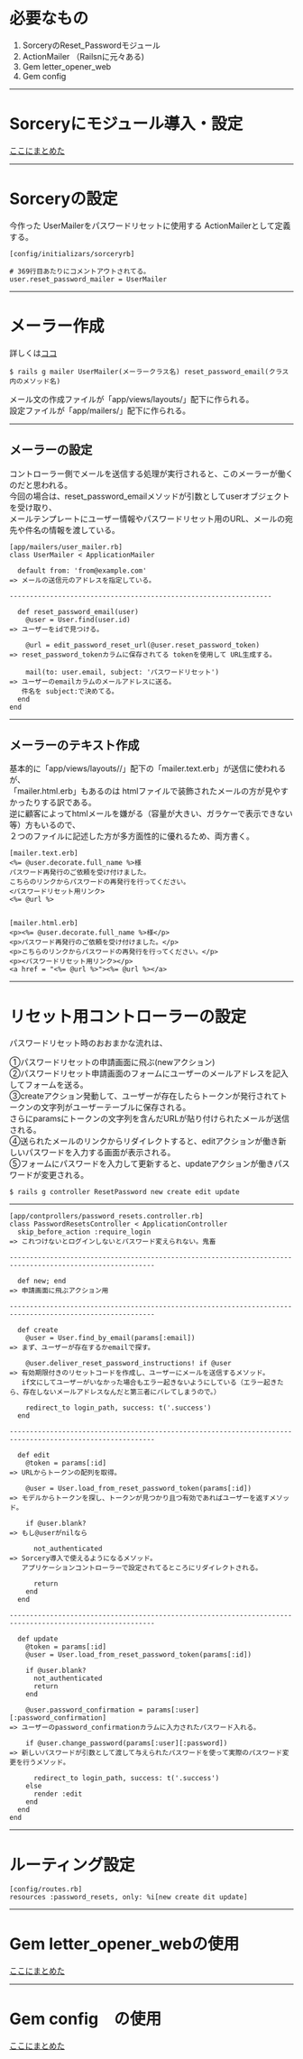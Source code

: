 # 必要なもの
1. SorceryのReset_Passwordモジュール
2. ActionMailer （Railsnに元々ある)
3. Gem letter_opener_web
4. Gem config
***

# Sorceryにモジュール導入・設定
[ここにまとめた](https://github.com/Tarara33/TIL/blob/main/Rails/Gem/sorcery/reset_password.md)
***

 # Sorceryの設定
今作った UserMailerをパスワードリセットに使用する ActionMailerとして定義する。
~~~
[config/initializars/sorceryrb]

# 369行目あたりにコメントアウトされてる。
user.reset_password_mailer = UserMailer
~~~
***

# メーラー作成
詳しくは[ココ](https://github.com/Tarara33/TIL/blob/main/Rails/%E6%A9%9F%E8%83%BD/Action%20Mailer.md)
~~~
$ rails g mailer UserMailer(メーラークラス名) reset_password_email(クラス内のメソッド名)
~~~
メール文の作成ファイルが「app/views/layouts/」配下に作られる。    
設定ファイルが「app/mailers/」配下に作られる。
***

## メーラーの設定
コントローラー側でメールを送信する処理が実行されると、このメーラーが働くのだと思われる。    
今回の場合は、reset_password_emailメソッドが引数としてuserオブジェクトを受け取り、    
メールテンプレートにユーザー情報やパスワードリセット用のURL、メールの宛先や件名の情報を渡している。
~~~
[app/mailers/user_mailer.rb]
class UserMailer < ApplicationMailer

  default from: 'from@example.com'
=> メールの送信元のアドレスを指定している。

-----------------------------------------------------------------

  def reset_password_email(user)
    @user = User.find(user.id)
=> ユーザーをidで見つける。

    @url = edit_password_reset_url(@user.reset_password_token)
=> reset_password_tokenカラムに保存されてる tokenを使用して URL生成する。

    mail(to: user.email, subject: 'パスワードリセット')
=> ユーザーのemailカラムのメールアドレスに送る。
   件名を subject:で決めてる。
  end
end
~~~
***

## メーラーのテキスト作成
基本的に「app/views/layouts//」配下の「mailer.text.erb」が送信に使われるが、    
「mailer.html.erb」もあるのは htmlファイルで装飾されたメールの方が見やすかったりする訳である。    
逆に顧客によってhtmlメールを嫌がる（容量が大きい、ガラケーで表示できない等）方もいるので、    
２つのファイルに記述した方が多方面性的に優れるため、両方書く。
~~~
[mailer.text.erb]
<%= @user.decorate.full_name %>様
パスワード再発行のご依頼を受け付けました。
こちらのリンクからパスワードの再発行を行ってください。
<パスワードリセット用リンク>
<%= @url %>


[mailer.html.erb]
<p><%= @user.decorate.full_name %>様</p>
<p>パスワード再発行のご依頼を受け付けました。</p>
<p>こちらのリンクからパスワードの再発行を行ってください。</p>
<p><パスワードリセット用リンク></p>
<a href = "<%= @url %>"><%= @url %></a>
~~~
***

# リセット用コントローラーの設定
パスワードリセット時のおおまかな流れは、    

①パスワードリセットの申請画面に飛ぶ(newアクション)    
②パスワードリセット申請画面のフォームにユーザーのメールアドレスを記入してフォームを送る。        
③createアクション発動して、ユーザーが存在したらトークンが発行されてトークンの文字列がユーザーテーブルに保存される。    
  さらにparamsにトークンの文字列を含んだURLが貼り付けられたメールが送信される。    
④送られたメールのリンクからリダイレクトすると、editアクションが働き新しいパスワードを入力する画面が表示される。    
⑤フォームにパスワードを入力して更新すると、updateアクションが働きパスワードが変更される。
~~~
$ rails g controller ResetPassword new create edit update
~~~
***
~~~
[app/contprollers/password_resets.controller.rb]
class PasswordResetsController < ApplicationController
  skip_before_action :require_login
=> これつけないとログインしないとパスワード変えられない。鬼畜

----------------------------------------------------------------------------------------------------------

  def new; end
=> 申請画面に飛ぶアクション用

----------------------------------------------------------------------------------------------------------

  def create
    @user = User.find_by_email(params[:email])
=> まず、ユーザーが存在するかemailで探す。

    @user.deliver_reset_password_instructions! if @user
=> 有効期限付きのリセットコードを作成し、ユーザーにメールを送信するメソッド。
   if文にしてユーザーがいなかった場合もエラー起きないようにしている（エラー起きたら、存在しないメールアドレスなんだと第三者にバレてしまうので。）

    redirect_to login_path, success: t('.success')
  end

----------------------------------------------------------------------------------------------------------

  def edit
    @token = params[:id]
=> URLからトークンの配列を取得。

    @user = User.load_from_reset_password_token(params[:id])
=> モデルからトークンを探し、トークンが見つかり且つ有効であればユーザーを返すメソッド。

    if @user.blank?
=> もし@userがnilなら

      not_authenticated
=> Sorcery導入で使えるようになるメソッド。
   アプリケーションコントローラーで設定されてるところにリダイレクトされる。

      return
    end
  end

----------------------------------------------------------------------------------------------------------

  def update
    @token = params[:id]
    @user = User.load_from_reset_password_token(params[:id])

    if @user.blank?
      not_authenticated
      return
    end

    @user.password_confirmation = params[:user][:password_confirmation]
=> ユーザーのpassword_confirmationカラムに入力されたパスワード入れる。

    if @user.change_password(params[:user][:password])
=> 新しいパスワードが引数として渡して与えられたパスワードを使って実際のパスワード変更を行うメソッド。

      redirect_to login_path, success: t('.success')
    else
      render :edit
    end
  end
end
~~~
***

# ルーティング設定
~~~
[config/routes.rb]
resources :password_resets, only: %i[new create dit update]
~~~
***

# Gem letter_opener_webの使用
[ここにまとめた](https://github.com/Tarara33/TIL/blob/main/Rails/Gem/letter_opener_web.md)
***

# Gem config　の使用
[ここにまとめた](https://github.com/Tarara33/TIL/blob/main/Rails/Gem/config.md)

